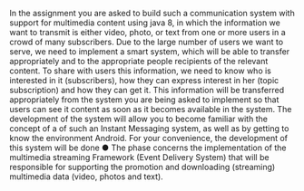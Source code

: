 In the assignment you are asked to build such a communication system with support for multimedia content using java 8, in which the information we want to transmit is either video, photo, or text from one or more users in a crowd of many subscribers. Due to the large number of users we want to serve, we need to implement a smart system, which will be able to transfer appropriately and to the appropriate people recipients of the relevant content. To share with users this information, we need to know who is interested in it (subscribers), how they can express interest in her (topic subscription) and how they can get it. This information will be transferred appropriately from the system you are being asked to implement so that users can see it content as soon as it becomes available in the system. The development of the system will allow you to become familiar with the concept of a of such an Instant Messaging system, as well as by getting to know the environment Android. For your convenience, the development of this system will be done ● The phase concerns the implementation of the multimedia streaming Framework (Event Delivery System) that will be responsible for supporting the promotion and downloading (streaming) multimedia data (video, photos and text).
